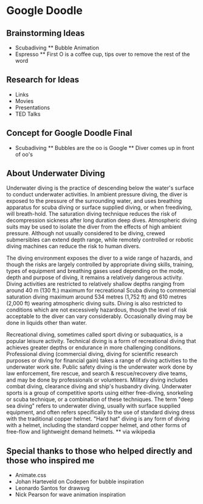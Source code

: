 # Google Doodle

## Brainstorming Ideas

* Scubadiving
** Bubble Animation
* Espresso
** First O is a coffee cup, tips over to remove the rest of the word

## Research for Ideas

* Links
* Movies
* Presentations
* TED Talks

## Concept for Google Doodle Final

* Scubadiving
** Bubbles are the oo is Google
** Diver comes up in front of oo's 

## About Underwater Diving

Underwater diving is the practice of descending below the water's surface to conduct underwater activities. In ambient pressure diving, the diver is exposed to the pressure of the surrounding water, and uses breathing apparatus for scuba diving or surface supplied diving, or when freediving, will breath-hold. The saturation diving technique reduces the risk of decompression sickness after long duration deep dives. Atmospheric diving suits may be used to isolate the diver from the effects of high ambient pressure. Although not usually considered to be diving, crewed submersibles can extend depth range, while remotely controlled or robotic diving machines can reduce the risk to human divers.

The diving environment exposes the diver to a wide range of hazards, and though the risks are largely controlled by appropriate diving skills, training, types of equipment and breathing gases used depending on the mode, depth and purpose of diving, it remains a relatively dangerous activity. Diving activities are restricted to relatively shallow depths ranging from around 40 m (130 ft.) maximum for recreational Scuba diving to commercial saturation diving maximum around 534 metres (1,752 ft) and 610 metres (2,000 ft) wearing atmospheric diving suits. Diving is also restricted to conditions which are not excessively hazardous, though the level of risk acceptable to the diver can vary considerably. Occasionally diving may be done in liquids other than water.

Recreational diving, sometimes called sport diving or subaquatics, is a popular leisure activity. Technical diving is a form of recreational diving that achieves greater depths or endurance in more challenging conditions. Professional diving (commercial diving, diving for scientific research purposes or diving for financial gain) takes a range of diving activities to the underwater work site. Public safety diving is the underwater work done by law enforcement, fire rescue, and search & rescue/recovery dive teams, and may be done by professionals or volunteers. Military diving includes combat diving, clearance diving and ship's husbandry diving. Underwater sports is a group of competitive sports using either free-diving, snorkeling or scuba technique, or a combination of these techniques. The term "deep sea diving" refers to underwater diving, usually with surface supplied equipment, and often refers specifically to the use of standard diving dress with the traditional copper helmet. "Hard hat" diving is any form of diving with a helmet, including the standard copper helmet, and other forms of free-flow and lightweight demand helmets.
** via wikipedia


## Special thanks to those who helped directly and those who inspired me

* Animate.css
* Johan Harteveld on Codepen for bubble inspiration
* Leonardo Santos for drawsvg
* Nick Pearson for wave animation inspiration